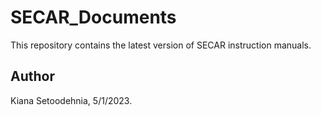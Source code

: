 # SECAR_Documents

This repository contains the latest version of SECAR instruction manuals.

## Author
Kiana Setoodehnia, 5/1/2023.
